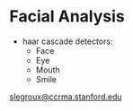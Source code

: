 # Facial Analysis
- haar cascade detectors:
    - Face
    - Eye
    - Mouth
    - Smile

<slegroux@ccrma.stanford.edu>